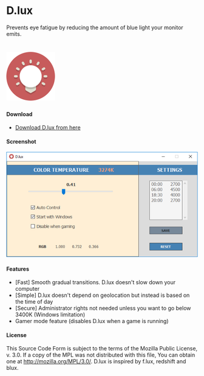 # D.lux
Prevents eye fatigue by reducing the amount of blue light your monitor emits.

# ![](D.lux/logo.png)

#### Download
* [Download D.lux from here](https://github.com/D-Ermis/D.lux/releases)

#### Screenshot
![](D.lux/dlux.png)

#### Features
* [Fast] Smooth gradual transitions. D.lux doesn't slow down your computer
* [Simple] D.lux doesn't depend on geolocation but instead is based on the time of day
* [Secure] Administrator rights not needed unless you want to go below 3400K (Windows limitation)
* Gamer mode feature (disables D.lux when a game is running)

#### License


This Source Code Form is subject to the terms of the 
Mozilla Public License, v. 3.0. If a copy of the MPL 
was not distributed with this file, You can obtain one at 
http://mozilla.org/MPL/3.0/.
D.lux is inspired by f.lux, redshift and blux.
